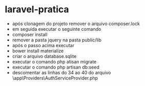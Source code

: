 # laravel-pratica

- após clonagem do projeto remover o arquivo composer.lock
- em seguida executar o seguinte comando
- composer install
- remover a pasta jquery na pasta public/lib
- após o passo acima executar
- bower install materialize
- criar o arquivo database.sqlite
- executar o comando php atisan migrate
- executar o comando php artisan db:seed
- descomentar as linhas do 34 ao 40 do arquivo \app\Providers\AuthServiceProvider.php
